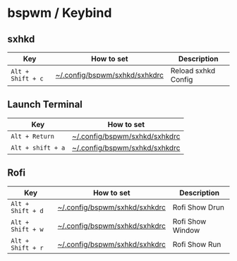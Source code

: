 
# bspwm / Keybind


## sxhkd

| Key | How to set | Description |
| --- | --- | --- |
| `Alt + Shift + c` | [~/.config/bspwm/sxhkd/sxhkdrc](config/sxhkd/sxhkdrc#L37) | Reload sxhkd Config |


## Launch Terminal

| Key | How to set |
| --- | --- |
| `Alt + Return` | [~/.config/bspwm/sxhkd/sxhkdrc](config/sxhkd/sxhkdrc#L49) |
| `Alt + shift + a` | [~/.config/bspwm/sxhkd/sxhkdrc](config/sxhkd/sxhkdrc#L52) |


## Rofi

| Key | How to set | Description |
| --- | --- | --- |
| `Alt + Shift + d` | [~/.config/bspwm/sxhkd/sxhkdrc](config/sxhkd/sxhkdrc#L64) | Rofi Show Drun |
| `Alt + Shift + w` | [~/.config/bspwm/sxhkd/sxhkdrc](config/sxhkd/sxhkdrc#L67) | Rofi Show Window |
| `Alt + Shift + r` | [~/.config/bspwm/sxhkd/sxhkdrc](config/sxhkd/sxhkdrc#L70) | Rofi Show Run |
